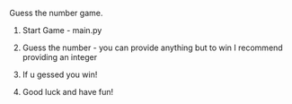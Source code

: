 Guess the number game.

1) Start Game - main.py

2) Guess the number - you can provide anything but to win I recommend providing an integer

3) If u gessed you win!

4) Good luck and have fun! 
